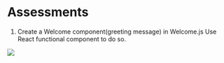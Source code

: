 # Assessments
1. Create a Welcome component(greeting message) in Welcome.js  Use React functional component to do so.

![](https://github.com/Your_Repository_Name/Assessment1.gif)
